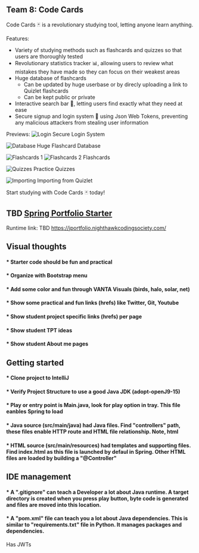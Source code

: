 ## Team 8: Code Cards

Code Cards 🃏 is a revolutionary studying tool, letting anyone learn anything. 

Features:
- Variety of studying methods such as flashcards and quizzes so that users are thoroughly tested
- Revolutionary statistics tracker 📊, allowing users to review what mistakes they have made so they can focus on their weakest areas
- Huge database of flashcards 
  - Can be updated by huge userbase or by direcly uploading a link to Quizlet flashcards
  - Can be kept public or private
- Interactive search bar 🔎, letting users find exactly what they need at ease
- Secure signup and login system 🔑 using Json Web Tokens, preventing any malicious attackers from stealing user information

Previews:
![Login](../../../../var/folders/zp/q3vfrqhx2gs73b12mqt0ckmm0000gn/T/TemporaryItems/NSIRD_screencaptureui_CqHtpl/Screenshot%202023-02-26%20at%207.28.11%20PM.png)
Secure Login System

![Database](../../../../var/folders/zp/q3vfrqhx2gs73b12mqt0ckmm0000gn/T/TemporaryItems/NSIRD_screencaptureui_PJh7zb/Screenshot%202023-02-26%20at%207.29.12%20PM.png)
Huge Flashcard Database

![Flashcards 1](../../../../var/folders/zp/q3vfrqhx2gs73b12mqt0ckmm0000gn/T/TemporaryItems/NSIRD_screencaptureui_bboWj7/Screenshot%202023-02-26%20at%207.30.42%20PM.png)
![Flashcards 2](../../../../var/folders/zp/q3vfrqhx2gs73b12mqt0ckmm0000gn/T/TemporaryItems/NSIRD_screencaptureui_tBv1GU/Screenshot%202023-02-26%20at%207.30.05%20PM.png)
Flashcards

![Quizzes](../../../../var/folders/zp/q3vfrqhx2gs73b12mqt0ckmm0000gn/T/TemporaryItems/NSIRD_screencaptureui_mOXptw/Screenshot%202023-02-26%20at%207.32.57%20PM.png)
Practice Quizzes

![Importing](../../../../var/folders/zp/q3vfrqhx2gs73b12mqt0ckmm0000gn/T/TemporaryItems/NSIRD_screencaptureui_dMeGsj/Screenshot%202023-02-26%20at%207.31.45%20PM.png)
Importing from Quizlet



Start studying with Code Cards 🃏 today!

## TBD [Spring Portfolio Starter](https://nighthawkcodingsociety.com/projectsearch/details/Spring%20Portfolio%20Starter)
Runtime link: TBD https://jportfolio.nighthawkcodingsociety.com/



## Visual thoughts
#### * Starter code should be fun and practical
#### * Organize with Bootstrap menu 
#### * Add some color and fun through VANTA Visuals (birds, halo, solar, net)
#### * Show some practical and fun links (hrefs) like Twitter, Git, Youtube
#### * Show student project specific links (hrefs) per page
#### * Show student TPT ideas
#### * Show student About me pages



## Getting started
#### * Clone project to IntelliJ
#### * Verify Project Structure to use a good Java JDK (adopt-openJ9-15) 
#### * Play or entry point is Main.java, look for play option in tray.  This file eanbles Spring to load
#### * Java source (src/main/java) had Java files.  Find "controllers" path, these files enable HTTP route and HTML file relationship.  Note, html 
#### * HTML source (src/main/resources) had templates and supporting files.  Find index.html as this file is launched by defaul in Spring.  Other HTML files are loaded by building a "@Controller"



## IDE management
#### * A ".gitignore" can teach a Developer a lot about Java runtime.  A target directory is created when you press play button, byte code is generated and files are moved into this location.
#### * A "pom.xml" file can teach you a lot about Java dependencies.  This is similar to "requirements.txt" file in Python. It manages packages and dependencies.

Has JWTs

